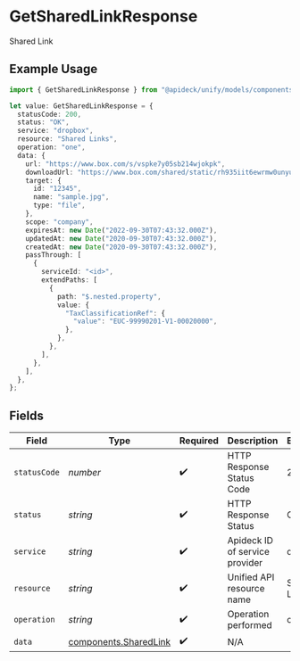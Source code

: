 # GetSharedLinkResponse

Shared Link

## Example Usage

```typescript
import { GetSharedLinkResponse } from "@apideck/unify/models/components";

let value: GetSharedLinkResponse = {
  statusCode: 200,
  status: "OK",
  service: "dropbox",
  resource: "Shared Links",
  operation: "one",
  data: {
    url: "https://www.box.com/s/vspke7y05sb214wjokpk",
    downloadUrl: "https://www.box.com/shared/static/rh935iit6ewrmw0unyul.jpeg",
    target: {
      id: "12345",
      name: "sample.jpg",
      type: "file",
    },
    scope: "company",
    expiresAt: new Date("2022-09-30T07:43:32.000Z"),
    updatedAt: new Date("2020-09-30T07:43:32.000Z"),
    createdAt: new Date("2020-09-30T07:43:32.000Z"),
    passThrough: [
      {
        serviceId: "<id>",
        extendPaths: [
          {
            path: "$.nested.property",
            value: {
              "TaxClassificationRef": {
                "value": "EUC-99990201-V1-00020000",
              },
            },
          },
        ],
      },
    ],
  },
};
```

## Fields

| Field                                                          | Type                                                           | Required                                                       | Description                                                    | Example                                                        |
| -------------------------------------------------------------- | -------------------------------------------------------------- | -------------------------------------------------------------- | -------------------------------------------------------------- | -------------------------------------------------------------- |
| `statusCode`                                                   | *number*                                                       | :heavy_check_mark:                                             | HTTP Response Status Code                                      | 200                                                            |
| `status`                                                       | *string*                                                       | :heavy_check_mark:                                             | HTTP Response Status                                           | OK                                                             |
| `service`                                                      | *string*                                                       | :heavy_check_mark:                                             | Apideck ID of service provider                                 | dropbox                                                        |
| `resource`                                                     | *string*                                                       | :heavy_check_mark:                                             | Unified API resource name                                      | Shared Links                                                   |
| `operation`                                                    | *string*                                                       | :heavy_check_mark:                                             | Operation performed                                            | one                                                            |
| `data`                                                         | [components.SharedLink](../../models/components/sharedlink.md) | :heavy_check_mark:                                             | N/A                                                            |                                                                |